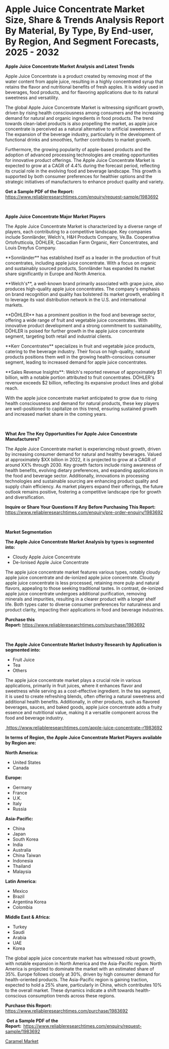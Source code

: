 <p><h1>Apple Juice Concentrate Market Size, Share & Trends Analysis Report By Material, By Type, By End-user, By Region, And Segment Forecasts, 2025 - 2032</h1></p><p><strong>Apple Juice Concentrate Market Analysis and Latest Trends</strong></p>
<p><p>Apple Juice Concentrate is a product created by removing most of the water content from apple juice, resulting in a highly concentrated syrup that retains the flavor and nutritional benefits of fresh apples. It is widely used in beverages, food products, and for flavoring applications due to its natural sweetness and versatility. </p><p>The global Apple Juice Concentrate Market is witnessing significant growth, driven by rising health consciousness among consumers and the increasing demand for natural and organic ingredients in food products. The trend towards clean-label products is also propelling the market, as apple juice concentrate is perceived as a natural alternative to artificial sweeteners. The expansion of the beverage industry, particularly in the development of functional drinks and smoothies, further contributes to market growth.</p><p>Furthermore, the growing popularity of apple-based products and the adoption of advanced processing technologies are creating opportunities for innovative product offerings. The Apple Juice Concentrate Market is expected to grow at a CAGR of 4.4% during the forecast period, reflecting its crucial role in the evolving food and beverage landscape. This growth is supported by both consumer preferences for healthier options and the strategic initiatives of manufacturers to enhance product quality and variety.</p></p>
<p><strong>Get a Sample PDF of the Report:&nbsp;</strong> <a href="https://www.reliableresearchtimes.com/enquiry/request-sample/1983692?utm_campaign=2181&utm_medium=2&utm_source=Github&utm_content=ia&utm_term=14022025&utm_id=apple-juice-concentrate">https://www.reliableresearchtimes.com/enquiry/request-sample/1983692</a></p>
<p>&nbsp;</p>
<p><strong>Apple Juice Concentrate Major Market Players</strong></p>
<p><p>The Apple Juice Concentrate Market is characterized by a diverse range of players, each contributing to a competitive landscape. Key companies include Sonnländer, Welch's, H&H Products Company, Ve.Ba. Cooperativa Ortofrutticola, DÖHLER, Cascadian Farm Organic, Kerr Concentrates, and Louis Dreyfus Company.</p><p>**Sonnländer** has established itself as a leader in the production of fruit concentrates, including apple juice concentrate. With a focus on organic and sustainably sourced products, Sonnländer has expanded its market share significantly in Europe and North America.</p><p>**Welch's**, a well-known brand primarily associated with grape juice, also produces high-quality apple juice concentrates. The company's emphasis on brand recognition and quality has bolstered its market growth, enabling it to leverage its vast distribution network in the U.S. and international markets.</p><p>**DÖHLER** has a prominent position in the food and beverage sector, offering a wide range of fruit and vegetable juice concentrates. With innovative product development and a strong commitment to sustainability, DÖHLER is poised for further growth in the apple juice concentrate segment, targeting both retail and industrial clients.</p><p>**Kerr Concentrates** specializes in fruit and vegetable juice products, catering to the beverage industry. Their focus on high-quality, natural products positions them well in the growing health-conscious consumer segment, leading to increased demand for apple juice concentrates.</p><p>**Sales Revenue Insights**: Welch's reported revenue of approximately $1 billion, with a notable portion attributed to fruit concentrates. DÖHLER's revenue exceeds $2 billion, reflecting its expansive product lines and global reach. </p><p>With the apple juice concentrate market anticipated to grow due to rising health consciousness and demand for natural products, these key players are well-positioned to capitalize on this trend, ensuring sustained growth and increased market share in the coming years.</p></p>
<p>&nbsp;</p>
<p><strong>What Are The Key Opportunities For Apple Juice Concentrate Manufacturers?</strong></p>
<p><p>The Apple Juice Concentrate market is experiencing robust growth, driven by increasing consumer demand for natural and healthy beverages. Valued at approximately $XX billion in 2022, it is projected to grow at a CAGR of around XX% through 2030. Key growth factors include rising awareness of health benefits, evolving dietary preferences, and expanding applications in the food and beverage sector. Additionally, innovations in processing technologies and sustainable sourcing are enhancing product quality and supply chain efficiency. As market players expand their offerings, the future outlook remains positive, fostering a competitive landscape ripe for growth and diversification.</p></p>
<p><strong>Inquire or Share Your Questions If Any Before Purchasing This Report:</strong> <a href="https://www.reliableresearchtimes.com/enquiry/pre-order-enquiry/1983692?utm_campaign=2181&utm_medium=2&utm_source=Github&utm_content=ia&utm_term=14022025&utm_id=apple-juice-concentrate">https://www.reliableresearchtimes.com/enquiry/pre-order-enquiry/1983692</a></p>
<p>&nbsp;</p>
<p><strong>Market Segmentation</strong></p>
<p><strong>The Apple Juice Concentrate Market Analysis by types is segmented into:</strong></p>
<p><ul><li>Cloudy Apple Juice Concentrate</li><li>De-Ionised Apple Juice Concentrate</li></ul></p>
<p><p>The apple juice concentrate market features various types, notably cloudy apple juice concentrate and de-ionized apple juice concentrate. Cloudy apple juice concentrate is less processed, retaining more pulp and natural flavors, appealing to those seeking traditional tastes. In contrast, de-ionized apple juice concentrate undergoes additional purification, removing minerals and impurities, resulting in a clearer product with a longer shelf life. Both types cater to diverse consumer preferences for naturalness and product clarity, impacting their applications in food and beverage industries.</p></p>
<p><strong>Purchase this Report:&nbsp;</strong><a href="https://www.reliableresearchtimes.com/purchase/1983692?utm_campaign=2181&utm_medium=2&utm_source=Github&utm_content=ia&utm_term=14022025&utm_id=apple-juice-concentrate">https://www.reliableresearchtimes.com/purchase/1983692</a></p>
<p>&nbsp;</p>
<p><strong>The Apple Juice Concentrate Market Industry Research by Application is segmented into:</strong></p>
<p><ul><li>Fruit Juice</li><li>Tea</li><li>Others</li></ul></p>
<p><p>The apple juice concentrate market plays a crucial role in various applications, primarily in fruit juices, where it enhances flavor and sweetness while serving as a cost-effective ingredient. In the tea segment, it is used to create refreshing blends, often offering a natural sweetness and additional health benefits. Additionally, in other products, such as flavored beverages, sauces, and baked goods, apple juice concentrate adds a fruity essence and nutritional value, making it a versatile component across the food and beverage industry.</p></p>
<p><a href="https://www.reliableresearchtimes.com/apple-juice-concentrate-r1983692?utm_campaign=2181&utm_medium=2&utm_source=Github&utm_content=ia&utm_term=14022025&utm_id=apple-juice-concentrate">&nbsp;https://www.reliableresearchtimes.com/apple-juice-concentrate-r1983692</a></p>
<p><strong>In terms of Region, the Apple Juice Concentrate Market Players available by Region are:</strong></p>
<p>
    <p> <strong> North America: </strong>
        <ul>
            <li>United States</li>
            <li>Canada</li>
        </ul>
        </p> 
    <p> <strong> Europe: </strong>
        <ul>
            <li>Germany</li>
            <li>France</li>
            <li>U.K.</li>
            <li>Italy</li>
            <li>Russia</li>
        </ul>
        </p> 
    <p> <strong> Asia-Pacific: </strong>
        <ul>
            <li>China</li>
            <li>Japan</li>
            <li>South Korea</li>
            <li>India</li>
            <li>Australia</li>
            <li>China Taiwan</li>
            <li>Indonesia</li>
            <li>Thailand</li>
            <li>Malaysia</li>
        </ul>
        </p> 
    <p> <strong> Latin America: </strong>
        <ul>
            <li>Mexico</li>
            <li>Brazil</li>
            <li>Argentina Korea</li>
            <li>Colombia</li>
        </ul>
        </p> 
    <p> <strong> Middle East & Africa: </strong>
        <ul>
            <li>Turkey</li>
            <li>Saudi</li>
            <li>Arabia</li>
            <li>UAE</li>
            <li>Korea</li>
        </ul>
    </p>
    </p>
<p><p>The global apple juice concentrate market has witnessed robust growth, with notable expansion in North America and the Asia-Pacific region. North America is projected to dominate the market with an estimated share of 35%. Europe follows closely at 30%, driven by high consumer demand for health-oriented products. The Asia-Pacific region is gaining traction, expected to hold a 25% share, particularly in China, which contributes 10% to the overall market. These dynamics indicate a shift towards health-conscious consumption trends across these regions.</p></p>
<p><strong>Purchase this Report: </strong><a href="https://www.reliableresearchtimes.com/purchase/1983692?utm_campaign=2181&utm_medium=2&utm_source=Github&utm_content=ia&utm_term=14022025&utm_id=apple-juice-concentrate">https://www.reliableresearchtimes.com/purchase/1983692</a></p>
<p>&nbsp;<strong>Get a Sample PDF of the Report:&nbsp;&nbsp;</strong><a href="https://www.reliableresearchtimes.com/enquiry/request-sample/1983692?utm_campaign=2181&utm_medium=2&utm_source=Github&utm_content=ia&utm_term=14022025&utm_id=apple-juice-concentrate">https://www.reliableresearchtimes.com/enquiry/request-sample/1983692</a></p>
<p><strong></strong></p>
<p><p><a href="https://github.com/HobertDavis43/Market-Research-Report-List-1/blob/main/caramel-market.md?utm_campaign=2181&utm_medium=2&utm_source=Github&utm_content=ia&utm_term=14022025&utm_id=apple-juice-concentrate">Caramel Market</a></p></p>